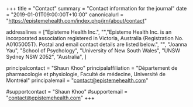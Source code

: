 +++
title = "Contact"
summary = "Contact information for the journal"
date = "2019-01-01T09:00:00T+10:00"
canonicalurl = "https://epistemehealth.com/index.php/jrn/about/contact"

addresslines = ["Episteme Health Inc.", "","Episteme Health Inc. is an incorporated association registered in Victoria, Australia (Registration No. A0105005T). Postal and email contact details are listed below.",
"",
"Joanna Yau",
"School of Psychology",
"University of New South Wales",
"UNSW Sydney NSW 2052",
"Australia",
]

principalcontact = "Shaun Khoo"
principalaffiliation = "Département de pharmacologie et physiologie, Faculté de médecine, Université de Montréal"
principalemail = "contact@epistemehealth.com"

#supportcontact = "Shaun Khoo"
#supportemail = "contact@epistemehealth.com"
+++
